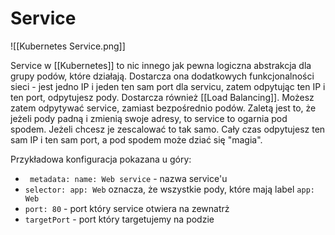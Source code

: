 # Service

![[Kubernetes Service.png]]

Service w [[Kubernetes]] to nic innego jak pewna logiczna abstrakcja dla grupy podów, które działają. Dostarcza ona dodatkowych funkcjonalności sieci - jest jedno IP i jeden ten sam port dla servicu, zatem odpytując ten IP i ten port, odpytujesz pody. Dostarcza również [[Load Balancing]]. 
Możesz zatem odpytywać service, zamiast bezpośrednio podów. Zaletą jest to, że jeżeli pody padną i zmienią swoje adresy, to service to ogarnia pod spodem. Jeżeli chcesz je zescalować to tak samo. 
Cały czas odpytujesz ten sam IP i ten sam port, a pod spodem może dziać się "magia".

Przykładowa konfiguracja pokazana u góry:
- ` metadata: name: Web service` - nazwa service'u
- `selector: app: Web` oznacza, że wszystkie pody, które mają label `app: Web`
- `port: 80` - port który service otwiera na zewnatrż
- `targetPort` - port który targetujemy na podzie

 